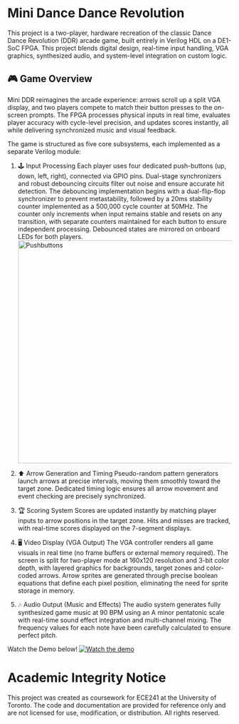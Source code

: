 # Mini Dance Dance Revolution 

This project is a two-player, hardware recreation of the classic Dance Dance Revolution (DDR) arcade game, built entirely in Verilog HDL on a DE1-SoC FPGA. This project blends digital design, real-time input handling, VGA graphics, synthesized audio, and system-level integration on custom logic.

## 🎮 Game Overview
Mini DDR reimagines the arcade experience: arrows scroll up a split VGA display, and two players compete to match their button presses to the on-screen prompts. The FPGA processes physical inputs in real time, evaluates player accuracy with cycle-level precision, and updates scores instantly, all while delivering synchronized music and visual feedback.

The game is structured as five core subsystems, each implemented as a separate Verilog module:

1. 🕹️ Input Processing
   Each player uses four dedicated push-buttons (up, down, left, right), connected via GPIO pins. Dual-stage synchronizers and robust debouncing circuits filter out noise and ensure accurate hit detection. The debouncing implementation begins with a dual-flip-flop synchronizer to prevent metastability, followed by a 20ms stability counter implemented as a 500,000 cycle counter at 50MHz. The counter only increments when input remains stable and resets on any transition, with separate counters maintained for each button to ensure independent processing. Debounced states are mirrored on onboard LEDs for both players.
   <img src="https://github.com/user-attachments/assets/1ac4781a-c991-48f7-b4eb-6479be1f5edc" alt="Pushbuttons" width="500"/>

2. ⬆️ Arrow Generation and Timing
   Pseudo-random pattern generators launch arrows at precise intervals, moving them smoothly toward the target zone. Dedicated timing logic ensures all arrow movement and event checking are precisely synchronized.

3. 🏆 Scoring System
   Scores are updated instantly by matching player inputs to arrow positions in the target zone. Hits and misses are tracked, with real-time scores displayed on the 7-segment displays.

4. 🖥️ Video Display (VGA Output)
   The VGA controller renders all game visuals in real time (no frame buffers or external memory required). The screen is split for two-player mode at 160x120 resolution and 3-bit color depth, with layered graphics for backgrounds, target zones and color-coded arrows. Arrow sprites are generated through precise boolean equations that define each pixel position, eliminating the need for sprite storage in memory.

5. 🎶 Audio Output (Music and Effects)
   The audio system generates fully synthesized game music at 90 BPM using an A minor pentatonic scale with real-time sound effect integration and multi-channel mixing. The frequency values for each note have been carefully calculated to ensure perfect pitch.

Watch the Demo below!
[![Watch the demo](https://github.com/user-attachments/assets/2cb2ca87-02c3-4d75-bc42-774e0cdba3b0)](https://youtu.be/lD32fzIGciU?feature=shared)

# Academic Integrity Notice
This project was created as coursework for ECE241 at the University of Toronto. The code and documentation are provided for reference only and are not licensed for use, modification, or distribution. All rights reserved.

